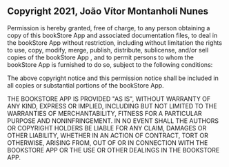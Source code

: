 ## Copyright 2021, João Vítor Montanholi Nunes

Permission is hereby granted, free of charge, to any person obtaining a copy of this bookStore App and associated documentation files, to deal in the bookStore App without restriction, including without limitation the rights to use, copy, modify, merge, publish, distribute, sublicense, and/or sell copies of the bookStore App , and to permit persons to whom the bookStore App is furnished to do so, subject to the following conditions:

The above copyright notice and this permission notice shall be included in all copies or substantial portions of the bookStore App.

THE BOOKSTORE APP IS PROVIDED "AS IS", WITHOUT WARRANTY OF ANY KIND, EXPRESS OR IMPLIED, INCLUDING BUT NOT LIMITED TO THE WARRANTIES OF MERCHANTABILITY, FITNESS FOR A PARTICULAR PURPOSE AND NONINFRINGEMENT. IN NO EVENT SHALL THE AUTHORS OR COPYRIGHT HOLDERS BE LIABLE FOR ANY CLAIM, DAMAGES OR OTHER LIABILITY, WHETHER IN AN ACTION OF CONTRACT, TORT OR OTHERWISE, ARISING FROM, OUT OF OR IN CONNECTION WITH THE BOOKSTORE APP OR THE USE OR OTHER DEALINGS IN THE BOOKSTORE APP.
